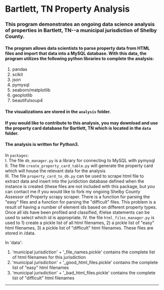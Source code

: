 # Bartlett, TN Property Analysis
### This program demonstrates an ongoing data science analysis of properties in Bartlett, TN--a municipal jurisdiction of Shelby County.  
#### The program allows data scientists to parse property data from HTML files and import that data into a MySQL database. With this data, the program utilizes the following python libraries to complete the analysis:
1. pandas
2. scikit
3. json
4. pymysql
5. seaborn/matplotlib
6. geoplotlib
7. beautifulsoup4
#### The visualizations are stored in the `analysis` folder.  
#### If you would like to contribute to this analysis, you may download and use the property card database for Bartlett, TN which is located in the `data` folder.
#### The analysis is written for Python3.

In `packages`:  
I. The file `db_manager.py` is a library for connecting to MySQL with pymysql  
II. The file `create_property_card_table.py` will generate the property card which will house the relevant data for the analysis  
III. The file `property_card_to_db.py` can be used to scrape html file to extract data and insert into the juridiction database defined when the instance is created (these files are not included with this package, but you can contact me if you would like to fork my ongoing Shelby County Assessor of Property scrapy scraper. There is a function for parsing the "easy" files and a function for parsing the "difficult" files. This problem is a result of having a number of element ids based on different property types. Once all ids have been profiled and classified, if/else statements can be used to select which id is appropriate.
IV. the file `html_files_manager.py` is used to 1) create a pickle list of all html filenames, 2) a pickle list of "easy" html filenames, 3) a pickle list of "difficult" html filenames. These files are stored in /data.

In 'data':
1. 'municipal jurisdiction' + '_file_names.pickle' contains the complete list of html filenames for this jurisdiction
2. 'municipal jurisdiction' + '_good_html_files.pickle' contains the complete list of "easy" html filenames
3. 'municipal jurisdiction' + '_bad_html_files.pickle' contains the complete list of "difficult" html filenames

***
